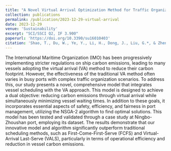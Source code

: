 ```yaml
---
title: "A Novel Virtual Arrival Optimization Method for Traffic Organization Scenarios"
collection: publications
permalink: /publication/2023-12-29-virtual-arrival
date: 2023-12-29
venue: 'Sustainability'
excerpt: "SCI/SSCI Q2, IF 3.900"
paperurl: 'https://doi.org/10.3390/su16010403'
citation: 'Shao, T., Du, W., Ye, Y., Li, H., Dong, J., Liu, G.*, & Zheng, P.* (2024). &quot;A Novel Virtual Arrival Optimization Method for Traffic Organization Scenarios.&quot; <i>Sustainability</i>, 16(1), 403.'
---
```

The International Maritime Organization (IMO) has been progressively implementing stricter regulations on ship carbon emissions, leading to many vessels adopting the virtual arrival (VA) method to reduce their carbon footprint. However, the effectiveness of the traditional VA method often varies in busy ports with complex traffic organization scenarios. To address this, our study presents a novel, comprehensive model that integrates vessel scheduling with the VA approach. This model is designed to achieve a dual objective: reducing carbon emissions through virtual arrival while simultaneously minimizing vessel waiting times. In addition to these goals, it incorporates essential aspects of safety, efficiency, and fairness in port management, utilizing the NSGA-2 algorithm to find optimal solutions. This model has been tested and validated through a case study at Ningbo-Zhoushan port, employing its dataset. The results demonstrate that our innovative model and algorithm significantly outperform traditional scheduling methods, such as First-Come-First-Serve (FCFS) and Virtual-Arrival Last-Serve (VALS), particularly in terms of operational efficiency and reduction in vessel carbon emissions.
